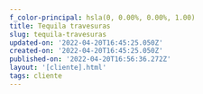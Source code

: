 ```yaml
---
f_color-principal: hsla(0, 0.00%, 0.00%, 1.00)
title: Tequila travesuras
slug: tequila-travesuras
updated-on: '2022-04-20T16:45:25.050Z'
created-on: '2022-04-20T16:45:25.050Z'
published-on: '2022-04-20T16:56:36.272Z'
layout: '[cliente].html'
tags: cliente
---
```



